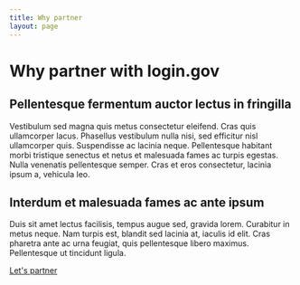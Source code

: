 ```yaml
---
title: Why partner
layout: page
---
```


# Why partner with login.gov

## Pellentesque fermentum auctor lectus in fringilla

Vestibulum sed magna quis metus consectetur eleifend. Cras quis ullamcorper lacus. Phasellus vestibulum nulla nisi, sed efficitur nisl ullamcorper quis. Suspendisse ac lacinia neque. Pellentesque habitant morbi tristique senectus et netus et malesuada fames ac turpis egestas. Nulla venenatis pellentesque semper. Cras et eros consectetur, lacinia ipsum a, vehicula leo.

## Interdum et malesuada fames ac ante ipsum 

Duis sit amet lectus facilisis, tempus augue sed, gravida lorem. Curabitur in metus neque. Nam turpis est, blandit sed lacinia at, iaculis id elit. Cras pharetra ante ac urna feugiat, quis pellentesque libero maximus. Pellentesque ut tincidunt ligula.

[Let's partner](../lets-partner)
